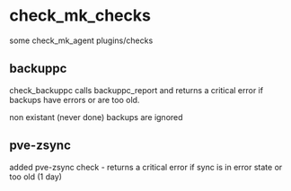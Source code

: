 # check_mk_checks
some check_mk_agent plugins/checks


## backuppc

check_backuppc calls backuppc_report and returns a critical error if backups
have errors or are too old.

non existant (never done) backups are ignored

## pve-zsync

added pve-zsync check - returns a critical error if sync is in error state
or too old (1 day)
